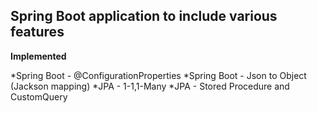 ## Spring Boot application to include various features

**Implemented**

*Spring Boot - @ConfigurationProperties
*Spring Boot - Json to Object (Jackson mapping)
*JPA - 1-1,1-Many
*JPA - Stored Procedure and CustomQuery